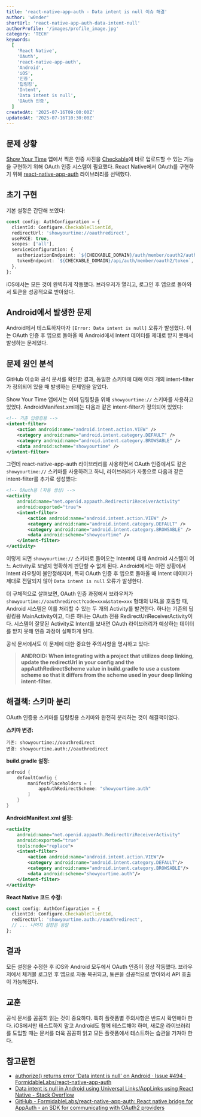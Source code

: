 ```yaml
---
title: 'react-native-app-auth - Data intent is null 이슈 해결'
author: 'w0nder'
shortUrl: 'react-native-app-auth-data-intent-null'
authorProfile: '/images/profile_image.jpg'
category: 'TECH'
keywords:
  [
    'React Native',
    'OAuth',
    'react-native-app-auth',
    'Android',
    'iOS',
    '인증',
    '딥링킹',
    'Intent',
    'Data intent is null',
    'OAuth 인증',
  ]
createdAt: '2025-07-16T09:00:00Z'
updatedAt: '2025-07-16T10:30:00Z'
---
```


## 문제 상황

[Show Your Time](https://showyourti.me) 앱에서 찍은 인증 사진을 [Checkable](https://checkable.app)에 바로 업로드할 수 있는 기능을 구현하기 위해 OAuth 인증 시스템이 필요했다. React Native에서 OAuth를 구현하기 위해 [react-native-app-auth](https://github.com/FormidableLabs/react-native-app-auth) 라이브러리를 선택했다.

<link-preview url="https://showyourti.me" title="Show Your Time" target="_blank" image="https://www.showyourti.me/images/og.png">
</link-preview>

<link-preview url="https://checkable.app" title="Checkable" target="_blank" image="https://www.checkable.app/images/og.png">
</link-preview>

## 초기 구현

기본 설정은 간단해 보였다:

```typescript
const config: AuthConfiguration = {
  clientId: Configure.CheckableClientId,
  redirectUrl: 'showyourtime://oauthredirect',
  usePKCE: true,
  scopes: ['all'],
  serviceConfiguration: {
    authorizationEndpoint: `${CHECKABLE_DOMAIN}/auth/member/oauth2/authorize`,
    tokenEndpoint: `${CHECKABLE_DOMAIN}/api/auth/member/oauth2/token`,
  },
};
```

iOS에서는 모든 것이 완벽하게 작동했다. 브라우저가 열리고, 로그인 후 앱으로 돌아와서 토큰을 성공적으로 받아왔다.

## Android에서 발생한 문제

Android에서 테스트하자마자 `[Error: Data intent is null]` 오류가 발생했다. 이는 OAuth 인증 후 앱으로 돌아올 때 Android에서 Intent 데이터를 제대로 받지 못해서 발생하는 문제였다.

## 문제 원인 분석

GitHub 이슈와 공식 문서를 확인한 결과, 동일한 스키마에 대해 여러 개의 intent-filter가 정의되어 있을 때 발생하는 문제임을 알았다.

Show Your Time 앱에서는 이미 딥링킹을 위해 `showyourtime://` 스키마를 사용하고 있었다. AndroidManifest.xml에는 다음과 같은 intent-filter가 정의되어 있었다:

```xml
<!-- 기존 딥링킹용 -->
<intent-filter>
    <action android:name="android.intent.action.VIEW" />
    <category android:name="android.intent.category.DEFAULT" />
    <category android:name="android.intent.category.BROWSABLE" />
    <data android:scheme="showyourtime" />
</intent-filter>
```

그런데 react-native-app-auth 라이브러리를 사용하면서 OAuth 인증에서도 같은 `showyourtime://` 스키마를 사용하려고 하니, 라이브러리가 자동으로 다음과 같은 intent-filter를 추가로 생성했다:

```xml
<!-- OAuth용 (자동 생성) -->
<activity
    android:name="net.openid.appauth.RedirectUriReceiverActivity"
    android:exported="true">
    <intent-filter>
        <action android:name="android.intent.action.VIEW" />
        <category android:name="android.intent.category.DEFAULT" />
        <category android:name="android.intent.category.BROWSABLE" />
        <data android:scheme="showyourtime" />
    </intent-filter>
</activity>
```

이렇게 되면 `showyourtime://` 스키마로 들어오는 Intent에 대해 Android 시스템이 어느 Activity로 보낼지 명확하게 판단할 수 없게 된다. Android에서는 이런 상황에서 Intent 라우팅이 불안정해지며, 특히 OAuth 인증 후 앱으로 돌아올 때 Intent 데이터가 제대로 전달되지 않아 `Data intent is null` 오류가 발생한다.

더 구체적으로 살펴보면, OAuth 인증 과정에서 브라우저가 `showyourtime://oauthredirect?code=xxx&state=xxx` 형태의 URL을 호출할 때, Android 시스템은 이를 처리할 수 있는 두 개의 Activity를 발견한다. 하나는 기존의 딥링킹용 MainActivity이고, 다른 하나는 OAuth 전용 RedirectUriReceiverActivity이다. 시스템이 잘못된 Activity로 Intent를 보내면 OAuth 라이브러리가 예상하는 데이터를 받지 못해 인증 과정이 실패하게 된다.

공식 문서에서도 이 문제에 대한 중요한 주의사항을 명시하고 있다:

> **ANDROID: When integrating with a project that utilizes deep linking, update the redirectUrl in your config and the appAuthRedirectScheme value in build.gradle to use a custom scheme so that it differs from the scheme used in your deep linking intent-filter.**

## 해결책: 스키마 분리

OAuth 인증용 스키마를 딥링킹용 스키마와 완전히 분리하는 것이 해결책이었다.

**스키마 변경:**

```
기존: showyourtime://oauthredirect
변경: showyourtime.auth://oauthredirect
```

**build.gradle 설정:**

```gradle
android {
    defaultConfig {
        manifestPlaceholders = [
            appAuthRedirectScheme: "showyourtime.auth"
        ]
    }
}
```

**AndroidManifest.xml 설정:**

```xml
<activity
    android:name="net.openid.appauth.RedirectUriReceiverActivity"
    android:exported="true"
    tools:node="replace">
    <intent-filter>
        <action android:name="android.intent.action.VIEW"/>
        <category android:name="android.intent.category.DEFAULT"/>
        <category android:name="android.intent.category.BROWSABLE"/>
        <data android:scheme="showyourtime.auth"/>
    </intent-filter>
</activity>
```

**React Native 코드 수정:**

```typescript
const config: AuthConfiguration = {
  clientId: Configure.CheckableClientId,
  redirectUrl: 'showyourtime.auth://oauthredirect',
  // ... 나머지 설정은 동일
};
```

## 결과

모든 설정을 수정한 후 iOS와 Android 모두에서 OAuth 인증이 정상 작동했다. 브라우저에서 체커블 로그인 후 앱으로 자동 복귀되고, 토큰을 성공적으로 받아와서 API 호출이 가능해졌다.

## 교훈

공식 문서를 꼼꼼히 읽는 것이 중요하다. 특히 플랫폼별 주의사항은 반드시 확인해야 한다. iOS에서만 테스트하지 말고 Android도 함께 테스트해야 하며, 새로운 라이브러리를 도입할 때는 문서를 더욱 꼼꼼히 읽고 모든 플랫폼에서 테스트하는 습관을 가져야 한다.

## 참고문헌

- [authorize() returns error 'Data intent is null' on Android · Issue #494 · FormidableLabs/react-native-app-auth](https://github.com/FormidableLabs/react-native-app-auth/issues/494#issuecomment-728962072)
- [Data intent is null in Android using Universal Links/AppLinks using React Native - Stack Overflow](https://stackoverflow.com/questions/75873663/data-intent-is-null-in-android-using-universal-links-applinks-using-react-native)
- [GitHub - FormidableLabs/react-native-app-auth: React native bridge for AppAuth - an SDK for communicating with OAuth2 providers](https://github.com/FormidableLabs/react-native-app-auth?tab=readme-ov-file#notes)
